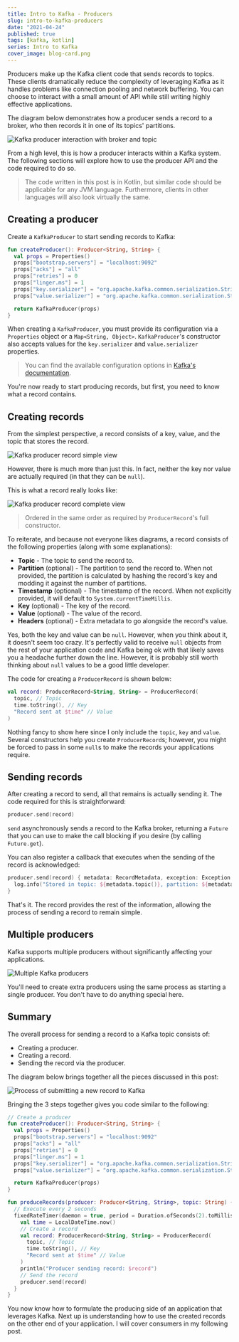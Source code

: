 ```yaml
---
title: Intro to Kafka - Producers
slug: intro-to-kafka-producers
date: "2021-04-24"
published: true
tags: [kafka, kotlin]
series: Intro to Kafka
cover_image: blog-card.png
---
```


Producers make up the Kafka client code that sends records to topics. These clients dramatically reduce the complexity of leveraging Kafka as it handles problems like connection pooling and network buffering. You can choose to interact with a small amount of API while still writing highly effective applications.

The diagram below demonstrates how a producer sends a record to a broker, who then records it in one of its topics' partitions.

![Kafka producer interaction with broker and topic](./kafka-producer-simple.png)

From a high level, this is how a producer interacts within a Kafka system. The following sections will explore how to use the producer API and the code required to do so.

> The code written in this post is in Kotlin, but similar code should be applicable for any JVM language. Furthermore, clients in other languages will also look virtually the same.

## Creating a producer

Create a `KafkaProducer` to start sending records to Kafka:

```kotlin
fun createProducer(): Producer<String, String> {
  val props = Properties()
  props["bootstrap.servers"] = "localhost:9092"
  props["acks"] = "all"
  props["retries"] = 0
  props["linger.ms"] = 1
  props["key.serializer"] = "org.apache.kafka.common.serialization.StringSerializer"
  props["value.serializer"] = "org.apache.kafka.common.serialization.StringSerializer"

  return KafkaProducer(props)
}
```

When creating a `KafkaProducer`, you must provide its configuration via a `Properties` object or a `Map<String, Object>`. `KafkaProducer`'s constructor also accepts values for the `key.serializer` and `value.serializer` properties.

> You can find the available configuration options in [Kafka's documentation](https://kafka.apache.org/documentation/#producerconfigs).

You're now ready to start producing records, but first, you need to know what a record contains.

## Creating records

From the simplest perspective, a record consists of a key, value, and the topic that stores the record.

![Kafka producer record simple view](./kafka-producer-record-simple.png)

However, there is much more than just this. In fact, neither the key nor value are actually required (in that they can be `null`).

This is what a record really looks like:

![Kafka producer record complete view](./kafka-producer-record-complete.png)

> Ordered in the same order as required by `ProducerRecord`'s full constructor.

To reiterate, and because not everyone likes diagrams, a record consists of the following properties (along with some explanations):

- __Topic__ - The topic to send the record to.
- __Partition__ (optional) - The partition to send the record to. When not provided, the partition is calculated by hashing the record's key and modding it against the number of partitions.
- __Timestamp__ (optional) - The timestamp of the record. When not explicitly provided, it will default to `System.currentTimeMillis`.
- __Key__ (optional) - The key of the record.
- __Value__ (optional) - The value of the record.
- __Headers__ (optional) - Extra metadata to go alongside the record's value.

Yes, both the key and value can be `null`. However, when you think about it, it doesn't seem too crazy. It's perfectly valid to receive `null` objects from the rest of your application code and Kafka being ok with that likely saves you a headache further down the line. However, it is probably still worth thinking about `null` values to be a good little developer.

The code for creating a `ProducerRecord` is shown below:

```kotlin
val record: ProducerRecord<String, String> = ProducerRecord(
  topic, // Topic
  time.toString(), // Key
  "Record sent at $time" // Value
)
```

Nothing fancy to show here since I only include the `topic`, `key` and `value`. Several constructors help you create `ProducerRecord`s; however, you might be forced to pass in some `null`s to make the records your applications require.

## Sending records

After creating a record to send, all that remains is actually sending it. The code required for this is straightforward:

```kotlin
producer.send(record)
```

`send` asynchronously sends a record to the Kafka broker, returning a `Future` that you can use to make the call blocking if you desire (by calling `Future.get`).

You can also register a callback that executes when the sending of the record is acknowledged:

```kotlin
producer.send(record) { metadata: RecordMetadata, exception: Exception ->
  log.info("Stored in topic: ${metadata.topic()}, partition: ${metadata.partition()} with offset: ${metadata.offset()}")
}
```

That's it. The record provides the rest of the information, allowing the process of sending a record to remain simple.

## Multiple producers

Kafka supports multiple producers without significantly affecting your applications.

![Multiple Kafka producers](./kafka-producer-multiple.png)

You'll need to create extra producers using the same process as starting a single producer. You don't have to do anything special here.

## Summary

The overall process for sending a record to a Kafka topic consists of:

- Creating a producer.
- Creating a record.
- Sending the record via the producer.

The diagram below brings together all the pieces discussed in this post:

![Process of submitting a new record to Kafka](./kafka-producer-whole-process.png)

Bringing the 3 steps together gives you code similar to the following:

```kotlin
// Create a producer
fun createProducer(): Producer<String, String> {
  val props = Properties()
  props["bootstrap.servers"] = "localhost:9092"
  props["acks"] = "all"
  props["retries"] = 0
  props["linger.ms"] = 1
  props["key.serializer"] = "org.apache.kafka.common.serialization.StringSerializer"
  props["value.serializer"] = "org.apache.kafka.common.serialization.StringSerializer"

  return KafkaProducer(props)
}

fun produceRecords(producer: Producer<String, String>, topic: String) {
  // Execute every 2 seconds
  fixedRateTimer(daemon = true, period = Duration.ofSeconds(2).toMillis()) {
    val time = LocalDateTime.now()
    // Create a record
    val record: ProducerRecord<String, String> = ProducerRecord(
      topic, // Topic
      time.toString(), // Key
      "Record sent at $time" // Value
    )
    println("Producer sending record: $record")
    // Send the record
    producer.send(record)
  }
}
```

You now know how to formulate the producing side of an application that leverages Kafka. Next up is understanding how to use the created records on the other end of your application. I will cover consumers in my following post.